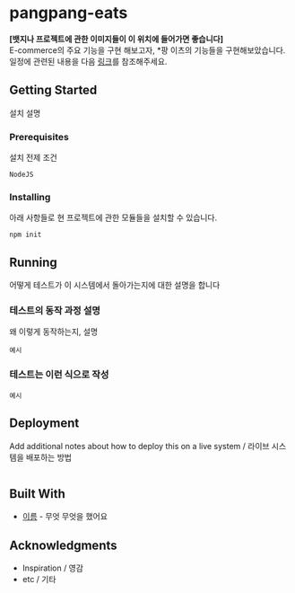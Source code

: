 # pangpang-eats

**[뱃지나 프로젝트에 관한 이미지들이 이 위치에 들어가면 좋습니다]**  
E-commerce의 주요 기능을 구현 해보고자, \*팡 이츠의 기능들을 구현해보았습니다.
일정에 관련된 내용을 다음 [링크](aboutProject/일정.md)를 참조해주세요.

## Getting Started

설치 설명

### Prerequisites

설치 전제 조건

```
NodeJS
```

### Installing

아래 사항들로 현 프로젝트에 관한 모듈들을 설치할 수 있습니다.

```
npm init
```

## Running

어떻게 테스트가 이 시스템에서 돌아가는지에 대한 설명을 합니다

### 테스트의 동작 과정 설명

왜 이렇게 동작하는지, 설명

```
예시
```

### 테스트는 이런 식으로 작성

```
예시
```

## Deployment

Add additional notes about how to deploy this on a live system / 라이브 시스템을 배포하는 방법

```

```

## Built With

- [이름](링크) - 무엇 무엇을 했어요

## Acknowledgments

- Inspiration / 영감
- etc / 기타

